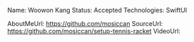 Name: Woowon Kang
Status: Accepted
Technologies: SwiftUI

AboutMeUrl: https://github.com/mosiccan
SourceUrl: https://github.com/mosiccan/setup-tennis-racket
VideoUrl:

<!---
EXAMPLE
Name: John Appleseed
Status: Submitted <or> Winner <or> Distinguished <or> Rejected
Technologies: SwiftUI, RealityKit, CoreGraphic

AboutMeUrl: https://linkedin.com/in/johnappleseed
SourceUrl: https://github.com/johnappleseed/wwdc2025
VideoUrl: https://youtu.be/ABCDE123456
-->
